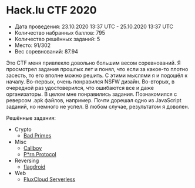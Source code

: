 # Hack.lu CTF 2020

* Дата проведения: 23.10.2020 13:37 UTC - 25.10.2020 13:37 UTC
* Количество набранных баллов: 795
* Количество решённых заданий: 5
* Место: 91/302
* Вес соревнований: 87.94

Это CTF меня привлекло довольно большим весом соревнований. Я просмотрел задания прошлых лет и понял, что если за
какое-то плотно засесть, то его вполне можно решить. С этими мыслями я и подошёл к началу. Во-первых, очень
понравился NSFW дизайн. Во-вторых, в очередной раз удостоверился, что ошибаются все и даже организаторы. В целом мне
понравились задания. Познакомился с реверсом .apk файлов, например. Почти дорешал одно из JavaScript заданий, но
немного не успел. В любом случае, результатом я доволен. 

Решённые задания:

* Crypto
  * [Bad Primes](./Crypto/Bad%20Primes)
* Misc
  * [Callboy](./Misc/Callboy)
  * [P*rn Protocol](./Misc/P*rn%20Protocol)
* Reversing
  * [flagdroid](./Reversing/flagdroid)
* Web
  * [FluxCloud Serverless](./Web/FluxCloud%20Serverless)
